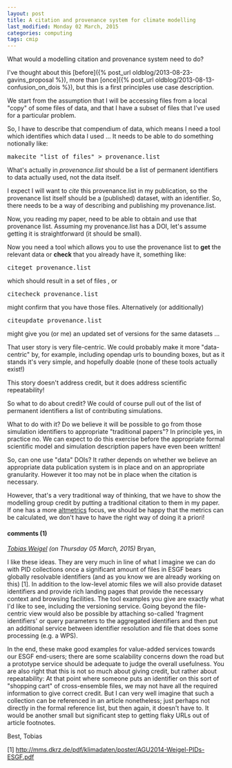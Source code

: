 ```yaml
---
layout: post
title: A citation and provenance system for climate modelling
last_modified: Monday 02 March, 2015
categories: computing
tags: cmip
---
```

What would a modelling citation and provenance system need to do?

I've thought about this [before]({% post_url oldblog/2013-08-23-gavins_proposal %}), more than [once]({% post_url oldblog/2013-08-13-confusion_on_dois %}), but this is a first principles use case description.

We start from the assumption that I will be accessing files from a local "copy" of some files of data, and that I have a subset of files that I've used for a particular problem.

So, I have to describe that  compendium of data, which means I need a tool which identifies which data I used ... It needs to be able to do something notionally like:
<pre>
makecite "list of files" &gt; provenance.list</pre>
What's actually in *provenance.list* should be a list of permanent identifiers to data actually used, not the data itself.

I expect I will want to *cite* this provenance.list in my publication, so the provenance list itself should be a (published) dataset, with an identifier. So, there needs to be a way of describing and publishing my provenance.list.

Now, you reading my paper, need to be able to obtain and use that provenance list.  Assuming my provenance.list has a DOI, let's assume getting it is straightforward (it should be small).

Now you need a tool which allows you to use the provenance list to **get** the relevant data or **check** that you already have it, something like:
<pre>
citeget provenance.list</pre>
which should result in a set of files , or
<pre>
citecheck provenance.list</pre>
might confirm that you have those files. Alternatively (or additionally)
<pre>
citeupdate provenance.list</pre>
might give you (or me) an updated set of versions for the same datasets ...

That user story is very file-centric.  We could probably make it more "data-centric" by, for example, including opendap urls to bounding boxes, but as it stands it's very simple, and hopefully doable (none of these tools actually exist!)

This story doesn't address credit, but it does address scientific repeatability!

So what to do about credit?  We could of course pull out of the list of permanent identifiers a list of contributing simulations.

What to do with it?  Do we believe it will be possible to go from those simulation identifiers to appropriate "traditional papers"? In principle yes, in practice no. We can expect to do this exercise before the appropriate formal scientific model and simulation description papers have even been written!

So, can one use "data" DOIs? It rather depends on whether we believe an appropriate data publication system is in place and on an appropriate granularity. However it too may not be in place when the citation is necessary.

However, that's a very traditional way of thinking, that we have to show the modelling group credit by putting a traditional citation to them in my paper. If one has a more [altmetrics](http://en.wikipedia.org/wiki/Altmetrics) focus, we should be happy that the metrics can be calculated, we don't have to have the right way of doing it a priori!

#### comments (1)
*[Tobias Weigel](https://www.dkrz.de/about-en/Organisation/staff/tobias-weigel) (on Thursday 05 March, 2015)*
Bryan,

I like these ideas. They are very much in line of what I imagine we can do with PID collections once a significant amount of files in ESGF bears globally resolvable identifiers (and as you know we are already working on this) [1]. In addition to the low-level atomic files we will also provide dataset identifiers and provide rich landing pages that provide the necessary context and browsing facilities. The tool examples you give are exactly what I'd like to see, including the versioning service.
Going beyond the file-centric view would also be possible by attaching so-called 'fragment identifiers' or query parameters to the aggregated identifiers and then put an additional service between identifier resolution and file that does some processing (e.g. a WPS).

In the end, these make good examples for value-added services towards our ESGF end-users; there are some scalability concerns down the road but a prototype service should be adequate to judge the overall usefulness. You are also right that this is not so much about giving credit, but rather about repeatability: At that point where someone puts an identifier on this sort of "shopping cart" of cross-ensemble files, we may not have all the required information to give correct credit. But I can very well imagine that such a collection can be referenced in an article nonetheless; just perhaps not directly in the formal reference list, but then again, it doesn't have to. It would be another small but significant step to getting flaky URLs out of article footnotes.

Best, Tobias

[1] http://mms.dkrz.de/pdf/klimadaten/poster/AGU2014-Weigel-PIDs-ESGF.pdf

